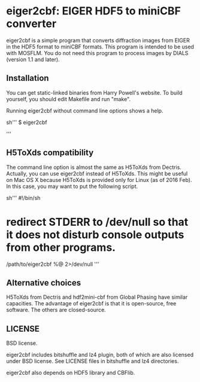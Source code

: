 eiger2cbf: EIGER HDF5 to miniCBF converter
==========================================

eiger2cbf is a simple program that converts diffraction images from
EIGER in the HDF5 format to miniCBF formats. This program is intended
to be used with MOSFLM. You do not need this program to process images
by DIALS (version 1.1 and later).

Installation
------------

You can get static-linked binaries from Harry Powell's website.
To build yourself, you should edit Makefile and run "make".

Running eiger2cbf without command line options shows a help.

sh'''
$ eiger2cbf

'''

H5ToXds compatibility
---------------------

The command line option is almost the same as H5ToXds from
Dectris. Actually, you can use eiger2cbf instead of H5ToXds. This
might be useful on Mac OS X because H5ToXds is provided only for Linux
(as of 2016 Feb). In this case, you may want to put the following
script.

sh'''
#!/bin/sh

# redirect STDERR to /dev/null so that it does not disturb console outputs from other programs.
/path/to/eiger2cbf %@ 2>/dev/null 
'''

Alternative choices
-------------------

H5ToXds from Dectris and hdf2mini-cbf from Global Phasing have similar
capacities. The advantage of eiger2cbf is that it is open-source, free
software. The others are closed-source.

LICENSE
-------

BSD license. 

eiger2cbf includes bitshuffle and lz4 plugin, both of which are also licensed under BSD license. See LICENSE files in bitshuffle and lz4 directories.

eiger2cbf also depends on HDF5 library and CBFlib.
